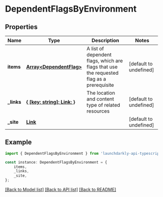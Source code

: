 # DependentFlagsByEnvironment


## Properties

Name | Type | Description | Notes
------------ | ------------- | ------------- | -------------
**items** | [**Array&lt;DependentFlag&gt;**](DependentFlag.md) | A list of dependent flags, which are flags that use the requested flag as a prerequisite | [default to undefined]
**_links** | [**{ [key: string]: Link; }**](Link.md) | The location and content type of related resources | [default to undefined]
**_site** | [**Link**](Link.md) |  | [default to undefined]

## Example

```typescript
import { DependentFlagsByEnvironment } from 'launchdarkly-api-typescript';

const instance: DependentFlagsByEnvironment = {
    items,
    _links,
    _site,
};
```

[[Back to Model list]](../README.md#documentation-for-models) [[Back to API list]](../README.md#documentation-for-api-endpoints) [[Back to README]](../README.md)
